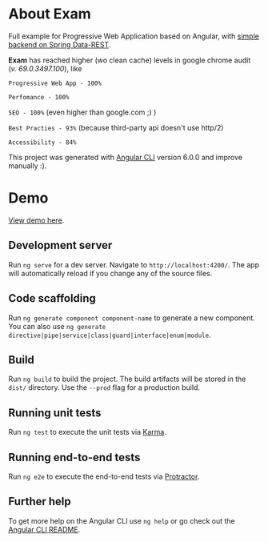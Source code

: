 # About Exam

Full example for Progressive Web Application based on Angular, with [simple backend on Spring Data-REST](https://github.com/lllbllllb/examback).

**Exam** has reached higher (wo clean cache) levels in google chrome audit (_v. 69.0.3497.100_), like 

`Progressive Web App - 100%`

`Perfomance - 100%`

`SEO - 100%` (even higher than google.com ;) )

`Best Practies - 93%` (because third-party api doesn't use http/2)

`Accessibility - 84%`

This project was generated with [Angular CLI](https://github.com/angular/angular-cli) version 6.0.0 and improve manually :).

# Demo

[View demo  here](https://movie-wishlist-exam.herokuapp.com).

## Development server

Run `ng serve` for a dev server. Navigate to `http://localhost:4200/`. The app will automatically reload if you change any of the source files.

## Code scaffolding

Run `ng generate component component-name` to generate a new component. You can also use `ng generate directive|pipe|service|class|guard|interface|enum|module`.

## Build

Run `ng build` to build the project. The build artifacts will be stored in the `dist/` directory. Use the `--prod` flag for a production build.

## Running unit tests

Run `ng test` to execute the unit tests via [Karma](https://karma-runner.github.io).

## Running end-to-end tests

Run `ng e2e` to execute the end-to-end tests via [Protractor](http://www.protractortest.org/).

## Further help

To get more help on the Angular CLI use `ng help` or go check out the [Angular CLI README](https://github.com/angular/angular-cli/blob/master/README.md).

